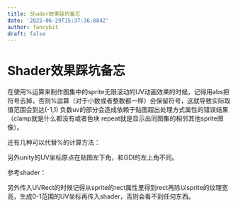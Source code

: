 ```yaml
---
title: Shader效果踩坑备忘
date: '2025-06-29T15:37:36.884Z'
author: fancybit
draft: false
---
```

<div class="header"><h1 class="single-title animate__animated animate__pulse animate__faster">Shader效果踩坑备忘</h1></div>

<div class="content" id="content"><p>在使用%运算来制作图集中的sprite无限滚动的UV动画效果的时候，记得用abs把符号去掉，否则%运算（对于小数或者整数都一样）会保留符号，这就导致实际取值范围会到达(-1,1) 负数uv的部分会造成依赖于贴图超出处理方式属性的错误结果（clamp就是什么都没有或者色块 repeat就是显示出同图集的相邻其他sprite图像）。</p><p>还有几种可以代替%的计算方法：</p><!-- raw HTML omitted --><!-- raw HTML omitted --><!-- raw HTML omitted --><!-- raw HTML omitted --><!-- raw HTML omitted --><!-- raw HTML omitted --><!-- raw HTML omitted --><!-- raw HTML omitted --><!-- raw HTML omitted --><!-- raw HTML omitted --><!-- raw HTML omitted --><p>另外unity的UV坐标原点在贴图左下角，和GDI的左上角不同。</p><p>参考shader：</p><!-- raw HTML omitted --><!-- raw HTML omitted --><p>另外传入UVRect的时候记得从sprite的rect属性里得到rect再除以sprite的纹理宽高，生成0-1范围的UV坐标再传入shader，否则会看不到任何东西。</p><!-- raw HTML omitted --></div>

